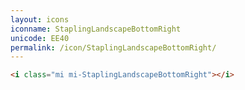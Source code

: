 ```yaml
---
layout: icons
iconname: StaplingLandscapeBottomRight
unicode: EE40
permalink: /icon/StaplingLandscapeBottomRight/
---
```


``` html
<i class="mi mi-StaplingLandscapeBottomRight"></i>
```

